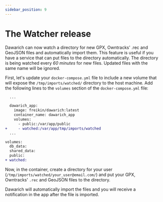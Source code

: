 ```yaml
---
sidebar_position: 9
---
```


# The Watcher release

Dawarich can now watch a directory for new GPX, Owntracks' .rec and GeoJSON files and automatically import them. This feature is useful if you have a service that can put files to the directory automatically. The directory is being watched every _60 minutes_ for new files. Updated files with the same name will be ignored.

First, let's update your `docker-compose.yml` file to include a new volume that will expose the `/tmp/imports/watched/` directory to the host machine. Add the following lines to the `volumes` section of the `docker-compose.yml` file:

```diff
  ...

  dawarich_app:
    image: freikin/dawarich:latest
    container_name: dawarich_app
    volumes:
      - public:/var/app/public
+     - watched:/var/app/tmp/imports/watched
  ...

volumes:
  db_data:
  shared_data:
  public:
+ watched:
```

Now, in the container, create a directory for your user (`/tmp/imports/watched/your_user@email.com/`) and put your GPX, Owntracks' `.rec` and GeoJSON files to the directory.

Dawarich will automatically import the files and you will receive a notification in the app after the file is imported.
